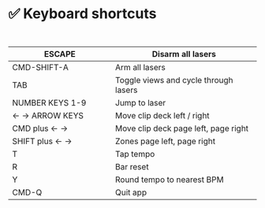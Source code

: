 # ✅ Keyboard shortcuts

<pre><code><strong>
</strong></code></pre>

<table><thead><tr><th width="193">ESCAPE</th><th>Disarm all lasers</th></tr></thead><tbody><tr><td>CMD-SHIFT-A</td><td>Arm all lasers</td></tr><tr><td>TAB</td><td>Toggle views and cycle through lasers</td></tr><tr><td>NUMBER KEYS 1-9</td><td>Jump to laser </td></tr><tr><td>&#x3C;- -> ARROW KEYS</td><td>Move clip deck left / right</td></tr><tr><td>CMD plus &#x3C;-  -> </td><td>Move clip deck page left, page right</td></tr><tr><td>SHIFT plus &#x3C;-  -> </td><td>Zones page left, page right</td></tr><tr><td>T</td><td>Tap tempo</td></tr><tr><td>R</td><td>Bar reset</td></tr><tr><td>Y</td><td>Round tempo to nearest BPM </td></tr><tr><td>CMD-Q</td><td>Quit app</td></tr></tbody></table>
